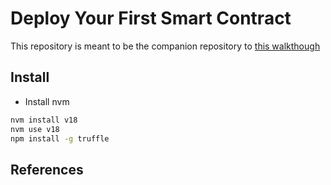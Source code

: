# Deploy Your First Smart Contract
This repository is meant to be the companion repository to [this walkthough](
https://app.gitbook.com/o/S6aXVroEBTEBVBb4rcyb/s/UckIgFThoCAVQSEyNjWX/)

## Install
* Install nvm

```sh
nvm install v18
nvm use v18
npm install -g truffle
```

## References